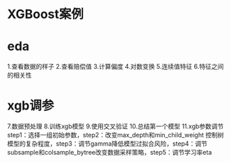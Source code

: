 # XGBoost案例

# eda
1.查看数据的样子
2.查看赔偿值
3.计算偏度
4.对数变换
5.连续值特征
6.特征之间的相关性

# xgb调参
7.数据预处理
8.训练xgb模型
9.使用交叉验证
10.总结第一个模型
11.xgb参数调节 step1：选择一组初始参数，step2：改变max_depth和min_child_weight 控制树模型的复杂程度，step3：调节gamma降低模型过拟合风险，step4：调节subsample和colsample_bytree改变数据采样策略，step5：调节学习率eta

